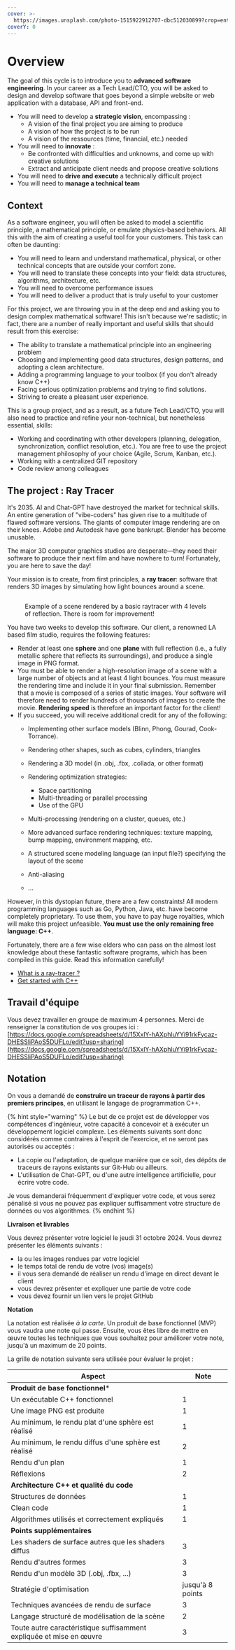 ```yaml
---
cover: >-
  https://images.unsplash.com/photo-1515922912707-dbc512030899?crop=entropy&cs=srgb&fm=jpg&ixid=M3wxOTcwMjR8MHwxfHNlYXJjaHw4fHxzcGhlcmV8ZW58MHx8fHwxNzI5MzA4NTk3fDA&ixlib=rb-4.0.3&q=85
coverY: 0
---
```


# Overview

The goal of this cycle is to introduce you to **advanced software engineering**. In your career as a Tech Lead/CTO, you will be asked to design and develop software that goes beyond a simple website or web application with a database, API and front-end.
- You will need to develop a **strategic vision**, encompassing :
  - A vision of the final project you are aiming to produce
  - A vision of how the project is to be run
  - A vision of the ressources (time, financial, etc.) needed 
- You will need to **innovate** :
  - Be confronted with difficulties and unknowns, and come up with creative solutions
  - Extract and anticipate client needs and propose creative solutions
- You will need to **drive and execute** a technically difficult project
- You will need to **manage a technical team**

## Context

As a software engineer, you will often be asked to model a scientific principle, a mathematical principle, or emulate physics-based behaviors. All this with the aim of creating a useful tool for your customers. This task can often be daunting:

* You will need to learn and understand mathematical, physical, or other technical concepts that are outside your comfort zone.
* You will need to translate these concepts into your field: data structures, algorithms, architecture, etc.
* You will need to overcome performance issues
* You will need to deliver a product that is truly useful to your customer

For this project, we are throwing you in at the deep end and asking you to design complex mathematical software! This isn't because we're sadistic; in fact, there are a number of really important and useful skills that should result from this exercise:

* The ability to translate a mathematical principle into an engineering problem
* Choosing and implementing good data structures, design patterns, and adopting a clean architecture.
* Adding a programming language to your toolbox (if you don't already know C++)
* Facing serious optimization problems and trying to find solutions.
* Striving to create a pleasant user experience.

This is a group project, and as a result, as a future Tech Lead/CTO, you will also need to practice and refine your non-technical, but nonetheless essential, skills:
* Working and coordinating with other developers (planning, delegation, synchronization, conflict resolution, etc.). You are free to use the project management philosophy of your choice (Agile, Scrum, Kanban, etc.).
* Working with a centralized GIT repository
* Code review among colleagues


## The project : Ray Tracer

It's 2035. AI and Chat-GPT have destroyed the market for technical skills. An entire generation of "vibe-coders" has given rise to a multitude of flawed software versions. The giants of computer image rendering are on their knees. Adobe and Autodesk have gone bankrupt. Blender has become unusable.

The major 3D computer graphics studios are desperate—they need their software to produce their next film and have nowhere to turn! Fortunately, you are here to save the day!

Your mission is to create, from first principles, a **ray tracer**: software that renders 3D images by simulating how light bounces around a scene.

<figure><img src=".gitbook/assets/test.png" alt=""><figcaption><p>Example of a scene rendered by a basic raytracer with 4 levels of reflection. There is room for improvement!</p></figcaption></figure>

You have two weeks to develop this software. Our client, a renowned LA based film studio, requires the following features:

* Render at least one **sphere** and one **plane** with full reflection (i.e., a fully metallic sphere that reflects its surroundings), and produce a single image in PNG format.
* You must be able to render a high-resolution image of a scene with a large number of objects and at least 4 light bounces. You must measure the rendering time and include it in your final submission. Remember that a movie is composed of a series of static images. Your software will therefore need to render hundreds of thousands of images to create the movie. **Rendering speed** is therefore an important factor for the client!
* If you succeed, you will receive additional credit for any of the following:
  * Implementing other surface models (Blinn, Phong, Gourad, Cook-Torrance).  
  * Rendering other shapes, such as cubes, cylinders, triangles
  * Rendering a 3D model (in .obj, .fbx, .collada, or other format)
  * Rendering optimization strategies:
    * Space partitioning
    * Multi-threading or parallel processing
    * Use of the GPU
    
   * Multi-processing (rendering on a cluster, queues, etc.)
  * More advanced surface rendering techniques: texture mapping, bump mapping, environment mapping, etc.
  * A structured scene modeling language (an input file?) specifying the layout of the scene
  * Anti-aliasing
  * ...

However, in this dystopian future, there are a few constraints! All modern programming languages such as Go, Python, Java, etc. have become completely proprietary. To use them, you have to pay huge royalties, which will make this project unfeasible. **You must use the only remaining free language: C++**.

Fortunately, there are a few wise elders who can pass on the almost lost knowledge about these fantastic software programs, which has been compiled in this guide. Read this information carefully!

* [What is a ray-tracer ?](raytracer/intro.md)
* [Get started with C++](cpp/intro.md)

## Travail d'équipe

Vous devez travailler en groupe de maximum 4 personnes. Merci de renseigner la constitution de vos groupes ici : [https://docs.google.com/spreadsheets/d/15XxlY-hAXphluYYi91rkFycaz-DHESSliPAoS5DUFLo/edit?usp=sharing](https://docs.google.com/spreadsheets/d/15XxlY-hAXphluYYi91rkFycaz-DHESSliPAoS5DUFLo/edit?usp=sharing)

## Notation

On vous a demandé de **construire un traceur de rayons à partir des premiers principes**, en utilisant le langage de programmation C++.

{% hint style="warning" %}
Le but de ce projet est de développer vos compétences d'ingénieur, votre capacité à concevoir et à exécuter un développement logiciel complexe. Les éléments suivants sont donc considérés comme contraires à l'esprit de l'exercice, et ne seront pas autorisés ou acceptés :

* La copie ou l'adaptation, de quelque manière que ce soit, des dépôts de traceurs de rayons existants sur Git-Hub ou ailleurs.
* L'utilisation de Chat-GPT, ou d'une autre intelligence artificielle, pour écrire votre code.

Je vous demanderai fréquemment d'expliquer votre code, et vous serez pénalisé si vous ne pouvez pas expliquer suffisamment votre structure de données ou vos algorithmes.
{% endhint %}

**Livraison et livrables**

Vous devrez présenter votre logiciel le jeudi 31 octobre 2024. Vous devrez présenter les éléments suivants :

* la ou les images rendues par votre logiciel
* le temps total de rendu de votre (vos) image(s)
* il vous sera demandé de réaliser un rendu d'image en direct devant le client
* vous devrez présenter et expliquer une partie de votre code
* vous devez fournir un lien vers le projet GitHub

**Notation**

La notation est réalisée _à la carte_. Un produit de base fonctionnel (MVP) vous vaudra une note qui passe. Ensuite, vous êtes libre de mettre en œuvre toutes les techniques que vous souhaitez pour améliorer votre note, jusqu'à un maximum de 20 points.

La grille de notation suivante sera utilisée pour évaluer le projet :

| Aspect                                                              | Note              |
| ------------------------------------------------------------------- | ----------------- |
| **Produit de base fonctionnel**\*                                   |                   |
| Un exécutable C++ fonctionnel                                       | 1                 |
| Une image PNG est produite                                          | 1                 |
| Au minimum, le rendu plat d'une sphère est réalisé                  | 1                 |
| Au minimum, le rendu diffus d'une sphère est réalisé                | 2                 |
| Rendu d'un plan                                                     | 1                 |
| Réflexions                                                          | 2                 |
| **Architecture C++ et qualité du code**                             |                   |
| Structures de données                                               | 1                 |
| Clean code                                                          | 1                 |
| Algorithmes utilisés et correctement expliqués                      | 1                 |
| **Points supplémentaires**                                          |                   |
| Les shaders de surface autres que les shaders diffus                | 3                 |
| Rendu d'autres formes                                               | 3                 |
| Rendu d'un modèle 3D (.obj, .fbx, ...)                              | 3                 |
| Stratégie d'optimisation                                            |  jusqu'à 8 points |
| Techniques avancées de rendu de surface                             | 3                 |
| Langage structuré de modélisation de la scène                       | 2                 |
| Toute autre caractéristique suffisamment expliquée et mise en œuvre | 3                 |

